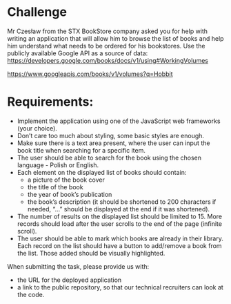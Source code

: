 # Challenge

Mr Czesław from the STX BookStore company asked you for help with writing an application
that will allow him to browse the list of books and help him understand what needs to be
ordered for his bookstores.
Use the publicly available Google API as a source of data:
​​https://developers.google.com/books/docs/v1/using#WorkingVolumes

https://www.googleapis.com/books/v1/volumes?q=Hobbit

# Requirements:

- Implement the application using one of the JavaScript web frameworks (your choice).
- Don’t care too much about styling, some basic styles are enough.
- Make sure there is a text area present, where the user can input the book title when
  searching for a specific item.
- The user should be able to search for the book using the chosen language - Polish or
  English.
- Each element on the displayed list of books should contain:
  - a picture of the book cover
  - the title of the book
  - the year of book’s publication
  - the book’s description (it should be shortened to 200 characters if needed,
    “...” should be displayed at the end if it was shortened).
- The number of results on the displayed list should be limited to 15. More records
  should load after the user scrolls to the end of the page (infinite scroll).
- The user should be able to mark which books are already in their library. Each record
  on the list should have a button to add/remove a book from the list. Those added
  should be visually highlighted.

When submitting the task, please provide us with:

- the URL for the deployed application
- a link to the public repository, so that our technical recruiters can look at the code.
